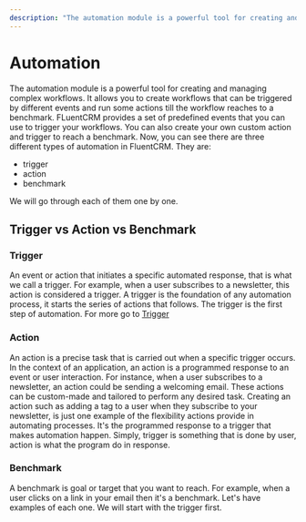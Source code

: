 ```yaml
---
description: "The automation module is a powerful tool for creating and managing complex workflows. It allows you to create workflows that can be triggered by different events and run some actions till the workflow reaches to a benchmark."
---
```


# Automation
The automation module is a powerful tool for creating and managing complex workflows. It allows you to create workflows 
that can be triggered by different events and run some actions till the workflow reaches to a benchmark. FLuentCRM provides a set of predefined
events that you can use to trigger 
your workflows. You can also create your own custom action and trigger to reach a benchmark. Now, you can see there are three 
different types of automation in FluentCRM. They are:
- trigger
- action
- benchmark

We will go through each of them one by one.
## Trigger vs Action vs Benchmark
### Trigger
An event or action that initiates a specific automated response, that is what we call a trigger.
For example, when a user subscribes to a newsletter, this action is considered a trigger.
A trigger is the foundation of any automation process, it starts the series of actions that follows. The trigger is the first step of automation.
For more go to [Trigger](/modules/trigger)
### Action
An action is a precise task that is carried out when a specific trigger occurs.
In the context of an application, an action is a programmed response to an event or user interaction.
For instance, when a user subscribes to a newsletter, an action could be sending a welcoming email. 
These actions can be custom-made and tailored to perform any desired task. Creating an action such as adding a tag to a user when they subscribe to your newsletter, 
is just one example of the flexibility actions provide in automating processes. It's the programmed response to a trigger that makes automation happen.
Simply, trigger is something that is done by user, action is what the program do in response.

### Benchmark
A benchmark is goal or target that you want to reach. For example, when a user clicks on a link in your email then it's a benchmark.
Let's have examples of each one. We will start with the trigger first.
